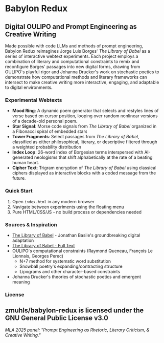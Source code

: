 # Babylon Redux
## Digital OULIPO and Prompt Engineering as Creative Writing

Made possible with code LLMs and methods of prompt engineering, Babylon Redux reimagines Jorge Luis Borges' *The Library of Babel* as a series of interactive webtext experiments. Each project employs a combination of literary and computational constraints to remix and reconfigure Borges' passages into new digital forms, drawing from OULIPO's playful rigor and Johanna Drucker's work on stochastic poetics to demonstrate how computational methods and literary frameworks can intersect to make creative writing more interactive, engaging, and adaptable to digital environments.

### Experimental Webtexts
- **Mood Ring**: A dynamic poem generator that selects and restyles lines of verse based on cursor position, looping over random nonlinear versions of a decade-old personal poem.
- **Star Signal**: Morse code signals from *The Library of Babel* organized in a Fibonacci spiral of embedded stars 
- **Tower Fragments**: Select passages from *The Library of Babel*, classified as either philosophical, literary, or descriptive filtered through a weighted probability distribution
- **Index Loop**: 26-word index of Borgesian terms interspersed with AI-generated neologisms that shift alphabetically at the rate of a beating human heart.
- **Cipher Text**: Trigram encryption of <em>The Library of Babel</em> using classical ciphers displayed as interactive blocks with a coded message from the future.

### Quick Start
1. Open `index.html` in any modern browser
2. Navigate between experiments using the floating menu
3. Pure HTML/CSS/JS - no build process or dependencies needed

### Sources & Inspiration  
- [The Library of Babel](https://libraryofbabel.info/) - Jonathan Basile's groundbreaking digital adaptation
- [The Library of Babel - Full Text](https://sites.evergreen.edu/politicalshakespeares/wp-content/uploads/sites/226/2015/12/Borges-The-Library-of-Babel.pdf)
- OULIPO's computational constraints (Raymond Queneau, François Le Lionnais, Georges Perec)
    - N+7 method for systematic word substitution
    - Snowball poetry's expanding/contracting structure
    - Lipograms and other character-based constraints
- Johanna Drucker's theories of stochastic poetics and emergent meaning

### License
zmuhls/babylon-redux is licensed under the GNU General Public License v3.0
---
*MLA 2025 panel: "Prompt Engineering as Rhetoric, Literary Criticism, & Creative Writing."*
